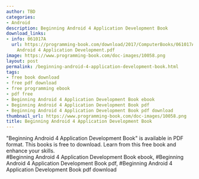 ```yaml
---
author: TBD
categories:
- Android
description: Beginning Android 4 Application Development Book
download_links:
- info: 061017A
  url: https://programming-book.com/download/2017/ComputerBooks/061017A/Beginning
    Android 4 Application Development.pdf
image: https://www.programming-book.com/doc-images/10058.png
layout: post
permalink: /beginning-android-4-application-development-book.html
tags:
- free book download
- free pdf download
- free programming ebook
- pdf free
- Beginning Android 4 Application Development Book ebook
- Beginning Android 4 Application Development Book pdf
- Beginning Android 4 Application Development Book pdf download
thumbnail_url: https://www.programming-book.com/doc-images/10058.png
title: Beginning Android 4 Application Development Book
---
```


 
<div class="item-desc text-justify">
  "Beginning Android 4 Application Development Book" is available in PDF format. This books is free to download. Learn from this free book and enhance your skills.
  <br>
  #Beginning Android 4 Application Development Book ebook, #Beginning Android 4 Application Development Book pdf, #Beginning Android 4 Application Development Book pdf download
</div>